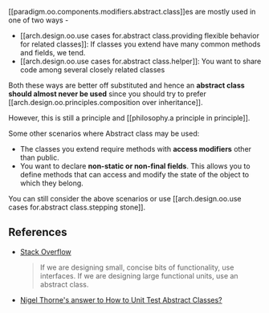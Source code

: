 

[[paradigm.oo.components.modifiers.abstract.class]]es are mostly used in one of two ways - 

- [[arch.design.oo.use cases for.abstract class.providing flexible behavior for related classes]]: If classes you extend have many common methods and fields, we tend.
- [[arch.design.oo.use cases for.abstract class.helper]]: You want to share code among several closely related classes

Both these ways are better off substituted and hence an **abstract class should almost never be used** since you should try to prefer [[arch.design.oo.principles.composition over inheritance]].

However, this is still a principle and [[philosophy.a principle in principle]].

Some other scenarios where Abstract class may be used:

- The classes you extend require methods with **access modifiers** other than public.
- You want to declare **non-static or non-final fields**. This allows you to define methods that can access and modify the state of the object to which they belong.

You can still consider the above scenarios or use [[arch.design.oo.use cases for.abstract class.stepping stone]].

## References


- [Stack Overflow](https://stackoverflow.com/questions/20193091/recommendations-for-abstract-classes-vs-interfaces#:~:text=If%20you%20are%20designing%20small,component%2C%20use%20an%20abstract%20class.)
    > If we are designing small, concise bits of functionality, use interfaces. If we are designing large functional units, use an abstract class.

- [Nigel Thorne's answer to How to Unit Test Abstract Classes?](https://stackoverflow.com/a/2947823/14318926)
